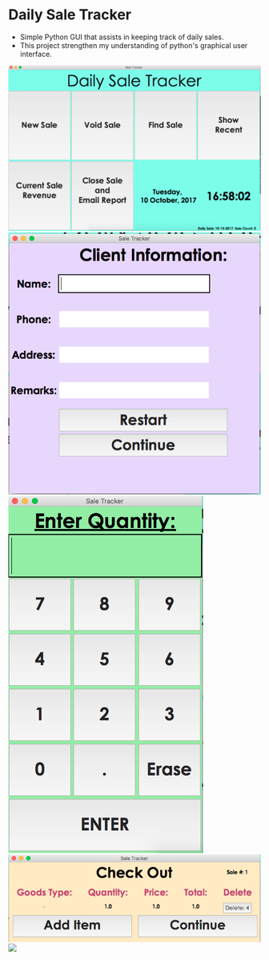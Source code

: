# Daily Sale Tracker
- Simple Python GUI that assists in keeping track of daily sales.
- This project strengthen my understanding of python's graphical user interface.

![](ds1.png)
![](ds2.png)
![](ds3.png)
![](ds4.png)
![](ds5.png)
